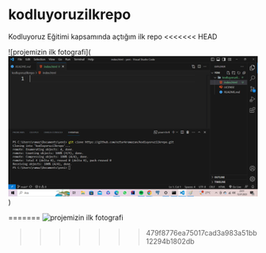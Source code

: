 # kodluyoruzilkrepo
Kodluyoruz Eğitimi kapsamında açtığım ilk repo
<<<<<<< HEAD

![projemizin ilk fotografi](![Alt text](image.png))

=======
![projemizin ilk fotografi](ilkproje.png)
>>>>>>> 479f8776ea75017cad3a983a51bb12294b1802db
